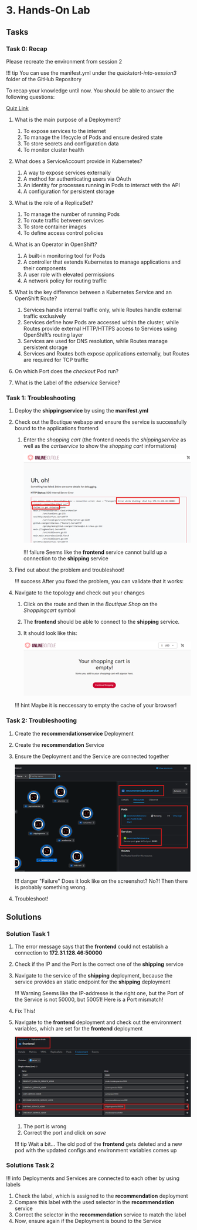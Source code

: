 #  3. Hands-On Lab

## Tasks

### Task 0: Recap 

Please recreate the environment from session 2

!!! tip
    You can use the manifest.yml under the *quickstart-into-session3* folder of the GitHub Repository

To recap your knowledge until now. You should be able to answer the following questions: 

[Quiz Link](https://forms.office.com/Pages/ResponsePage.aspx?id=ZGZljjZfW0qVTMVAX9KSBjhzaJv-m0hJoQL2QDQKeitUNkVMR1BLNDJMR0cyNTBQMEQ5QVdFMkNWOC4u)

1. What is the main purpose of a Deployment?
    1. To expose services to the internet
    2. To manage the lifecycle of Pods and ensure desired state
    3. To store secrets and configuration data
    4. To monitor cluster health


2. What does a ServiceAccount provide in Kubernetes?
    1. A way to expose services externally
    2. A method for authenticating users via OAuth
    3. An identity for processes running in Pods to interact with the API
    4. A configuration for persistent storage


3. What is the role of a ReplicaSet?
    1. To manage the number of running Pods
    2. To route traffic between services
    3. To store container images
    4. To define access control policies


4. What is an Operator in OpenShift?
    1. A built-in monitoring tool for Pods
    2. A controller that extends Kubernetes to manage applications and their components
    3. A user role with elevated permissions
    4. A network policy for routing traffic


5. What is the key difference between a Kubernetes Service and an OpenShift Route?
    1. Services handle internal traffic only, while Routes handle external traffic exclusively
    2. Services define how Pods are accessed within the cluster, while Routes provide external HTTP/HTTPS access to Services using OpenShift’s routing layer
    3. Services are used for DNS resolution, while Routes manage persistent storage
    4. Services and Routes both expose applications externally, but Routes are required for TCP traffic


6. On which Port does the *checkout* Pod run? 


7. What is the Label of the *adservice* Service?


### Task 1: Troubleshooting 

1. Deploy the **shippingservice** by using the **manifest.yml** 
2. Check out the Boutique webapp and ensure the service is successfully bound to the applications frontend
    1. Enter the *shopping cart* (the frontend needs the *shippingservice* as well as the *cartservice* to show the *shopping cart* informations)

        ![Failed Shoppingcart](images/session2/failed_shipping.png)

        !!! failure
            Seems like the **frontend** service cannot build up a connection to the **shipping** service

3. Find out about the problem and troubleshoot! 

    !!! success
        After you fixed the problem, you can validate that it works: 

4. Navigate to the topology and check out your changes

    1. Click on the route and then in the *Boutique Shop* on the *Shoppingcart* symbol
    2. The **frontend** should be able to connect to the **shipping** service. 
    3. It should look like this: 

        ![Empty Shoppingcard](images/session2/empty_shoppingcard.png)

    !!! hint
        Maybe it is neccessary to empty the cache of your browser!


### Task 2: Troubleshooting 

1. Create the **recommendationservice** Deployment
2. Create the **recommendation** Service
3. Ensure the Deployment and the Service are connected together 

    ![Recommendationservice](images/session2/recommendationservice.png)

    !!! danger "Failure"
        Does it look like on the screenshot? No?! Then there is probably something wrong.

4. Troubleshoot!

## Solutions

### Solution Task 1

1. The error message says that the **frontend** could not establish a connection to **172.31.128.46:50000**
2. Check if the IP and the Port is the correct one of the **shipping** service
3. Navigate to the service of the **shipping** deployment, because the service provides an static endpoint for the **shipping** deployment

    !!! Warning 
        Seems like the IP-addresse is the right one, but the Port of the Service is not 50000, but 50051! Here is a Port mismatch!

4. Fix This!
5. Navigate to the **frontend** deployment and check out the environment variables, which are set for the **frontend** deployment

    ![Environment Variables](images/session2/deployment_env.png)

    1. The port is wrong
    2. Correct the port and click on *save* 

    !!! tip 
        Wait a bit... The old pod of the **frontend** gets deleted and a new pod with the updated configs and environment variables comes up

    
### Solutions Task 2

!!! info
    Deployments and Services are connected to each other by using labels 

1. Check the label, which is assigned to the **recommendation** deployment
2. Compare this label with the used selector in the **recommendation** service 
3. Correct the selector in the **recommendation** service to match the label
4. Now, ensure again if the Deployment is bound to the Service
